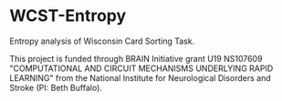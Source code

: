# WCST-Entropy

Entropy analysis of Wisconsin Card Sorting Task. 

This project is funded through BRAIN Initiative grant U19	NS107609 "COMPUTATIONAL AND CIRCUIT MECHANISMS UNDERLYING RAPID LEARNING" from the National Institute for Neurological Disorders and Stroke (PI: Beth Buffalo). 
